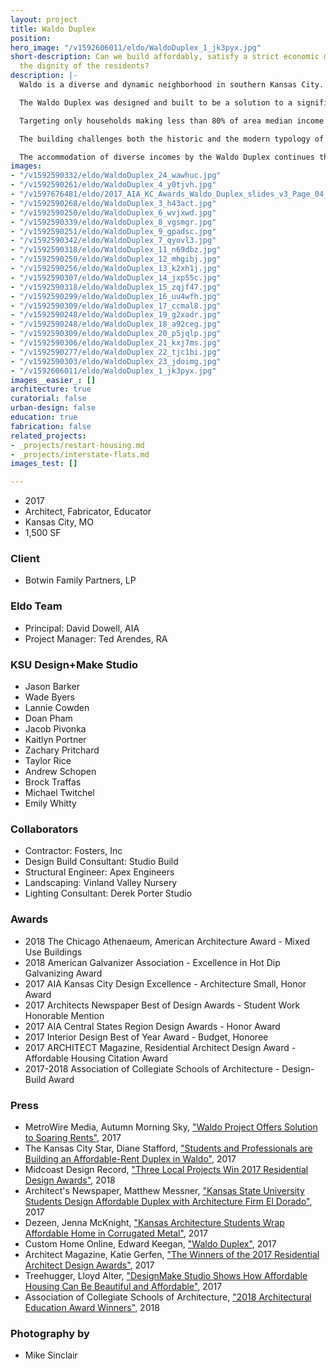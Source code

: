 ```yaml
---
layout: project
title: Waldo Duplex
position: 
hero_image: "/v1592606011/eldo/WaldoDuplex_1_jk3pyx.jpg"
short-description: Can we build affordably, satisfy a strict economic model, and support
  the dignity of the residents?
description: |-
  Waldo is a diverse and dynamic neighborhood in southern Kansas City. Once the southern extent of the city’s former streetcar line, Waldo doesn’t play by the rules of conventional urbanism or City Beautiful urban planning but has flourished nonetheless. The major commercial and industrial corridor along Wornall Road, Waldo’s major thoroughfare, is immediately flanked by established neighborhoods of single-family bungalows and shotgun homes. In this “anything goes” neighborhood exist opportunities for typological experimentation and architectural innovation.

  The Waldo Duplex was designed and built to be a solution to a significant, if unexpected problem in Metropolitan Kansas City. Rent is rising at a rate higher than the national average, negatively impacting lower-income neighborhoods like Waldo. Most intriguingly, the Waldo Duplex was designed and built by a group of 5th year architecture students from a nearby university as part of their final year studio project.

  Targeting only households making less than 80% of area median income and implementing rent controls, this project will be home for two moderately low-income families that want to live and work in Waldo, but otherwise could not afford to. This project suggests that a maligned architectural typology — the duplex — can be built affordably without sacrificing architectural integrity. With an “all in” budget of $290,000 (not including the cost of land), the project sought to provide affordable rents while satisfying the clients’ economic model.

  The building challenges both the historic and the modern typology of the duplex. This building type was conceived to meet housing needs in lower-income municipalities and neighborhoods. While developers today use the duplex model in a way that creates suburban neighborhoods with no identity whatsoever, the Waldo Duplex looks to the inherent benefits of duplex construction but works to redefine the building typology. Traditional duplexes isolate their tenants on either side of a partition wall. The Waldo Duplex unites them through the tradition of the front porch. In a larger sense, this project seeks to understand why affordable housing solutions often fall short. Typical affordable housing design only advances perceptions of inequality rather than fights them. This project suggests that affordability and thoughtful architecture are not mutually exclusive. It is the beginning of an important conversation. Can we build affordably, satisfy a strict economic model, and support the dignity of the residents?

  The accommodation of diverse incomes by the Waldo Duplex continues the dichotomy that defines this neighborhood today. Projects like this will ensure that Waldo maintains its unique character long into the future.
images:
- "/v1592590332/eldo/WaldoDuplex_24_wawhuc.jpg"
- "/v1592590261/eldo/WaldoDuplex_4_y0tjvh.jpg"
- "/v1597676481/eldo/2017_AIA_KC_Awards_Waldo_Duplex_slides_v3_Page_04_zd75ig.jpg"
- "/v1592590268/eldo/WaldoDuplex_3_h43act.jpg"
- "/v1592590250/eldo/WaldoDuplex_6_wvjxwd.jpg"
- "/v1592590339/eldo/WaldoDuplex_8_vgsmgr.jpg"
- "/v1592590251/eldo/WaldoDuplex_9_gpadsc.jpg"
- "/v1592590342/eldo/WaldoDuplex_7_qyovl3.jpg"
- "/v1592590318/eldo/WaldoDuplex_11_n69dbz.jpg"
- "/v1592590250/eldo/WaldoDuplex_12_mhgibj.jpg"
- "/v1592590256/eldo/WaldoDuplex_13_k2xh1j.jpg"
- "/v1592590307/eldo/WaldoDuplex_14_jxp55c.jpg"
- "/v1592590318/eldo/WaldoDuplex_15_zqjf47.jpg"
- "/v1592590299/eldo/WaldoDuplex_16_uu4wfh.jpg"
- "/v1592590309/eldo/WaldoDuplex_17_ccmal8.jpg"
- "/v1592590248/eldo/WaldoDuplex_19_g2xadr.jpg"
- "/v1592590248/eldo/WaldoDuplex_18_a92ceg.jpg"
- "/v1592590309/eldo/WaldoDuplex_20_p5jqlp.jpg"
- "/v1592590306/eldo/WaldoDuplex_21_kxj7ms.jpg"
- "/v1592590277/eldo/WaldoDuplex_22_tjc1bi.jpg"
- "/v1592590303/eldo/WaldoDuplex_23_jdoimg.jpg"
- "/v1592606011/eldo/WaldoDuplex_1_jk3pyx.jpg"
images__easier_: []
architecture: true
curatorial: false
urban-design: false
education: true
fabrication: false
related_projects:
- _projects/restart-housing.md
- _projects/interstate-flats.md
images_test: []

---
```

- 2017
- Architect, Fabricator, Educator
- Kansas City, MO
- 1,500 SF

### Client
- Botwin Family Partners, LP

### Eldo Team
- Principal: David Dowell, AIA
- Project Manager: Ted Arendes, RA

### KSU Design+Make Studio
- Jason Barker
- Wade Byers
- Lannie Cowden
- Doan Pham
- Jacob Pivonka
- Kaitlyn Portner
- Zachary Pritchard
- Taylor Rice
- Andrew Schopen
- Brock Traffas
- Michael Twitchel
- Emily Whitty

### Collaborators
- Contractor: Fosters, Inc
- Design Build Consultant: Studio Build
- Structural Engineer: Apex Engineers
- Landscaping: Vinland Valley Nursery
- Lighting Consultant: Derek Porter Studio

### Awards
- 2018 The Chicago Athenaeum, American Architecture Award - Mixed Use Buildings
- 2018 American Galvanizer Association - Excellence in Hot Dip Galvanizing Award
- 2017 AIA Kansas City Design Excellence - Architecture Small, Honor Award
- 2017 Architects Newspaper Best of Design Awards - Student Work Honorable Mention
- 2017 AIA Central States Region Design Awards - Honor Award
- 2017 Interior Design Best of Year Award - Budget, Honoree
- 2017 ARCHITECT Magazine, Residential Architect Design Award - Affordable Housing Citation Award
- 2017-2018 Association of Collegiate Schools of Architecture - Design-Build Award

### Press
- MetroWire Media, Autumn Morning Sky, ["Waldo Project Offers Solution to Soaring Rents"](http://www.metrowiremedia.com/news/ksu-grads-kc-firms-launch-waldo-project-as-solution-for-soaring-rents "Waldo Project Offers Solution to Soaring Rents"), 2017
- The Kansas City Star, Diane Stafford, ["Students and Professionals are Building an Affordable-Rent Duplex in Waldo"](https://www.kansascity.com/news/business/development/article130397829.html "Students and Professionals are Building an Affordable-Rent Duplex in Waldo"), 2017
- Midcoast Design Record, ["Three Local Projects Win 2017 Residential Design Awards"](http://www.midcoastrecord.com/kcresidential "Three Local Projects Win 2017 Residential Design Awards"), 2018
- Architect's Newspaper, Matthew Messner, ["Kansas State University Students Design Affordable Duplex with Architecture Firm El Dorado"](https://archpaper.com/2017/02/kansas-state-student-duplex-el-dorado/#gallery-0-slide-0 "Kansas State University Students Design Affordable Duplex with Architecture Firm El Dorado"), 2017
- Dezeen, Jenna McKnight, ["Kansas Architecture Students Wrap Affordable Home in Corrugated Metal"](https://www.dezeen.com/2017/12/04/kansas-state-university-architecture-students-el-dorado-waldo-duplex-affordable-home-missouri/ "Kansas Architecture Students Wrap Affordable Home in Corrugated Metal"), 2017
- Custom Home Online, Edward Keegan, ["Waldo Duplex"](https://www.customhomeonline.com/project-gallery/waldo-duplex_s?utm_source=newsletter&utm_content=Project-Article&utm_medium=email&utm_campaign=DS_010218%20(1)&he=f69a0d791f5af958c44e953e584627edbd99b863 "Waldo Duplex"), 2017
- Architect Magazine, Katie Gerfen, ["The Winners of the 2017 Residential Architect Design Awards"](https://www.architectmagazine.com/awards/residential-architect-design-awards/the-winners-of-the-2017-residential-architect-design-awards_o "The Winners of the 2017 Residential Architect Design Awards"), 2017
- Treehugger, Lloyd Alter, ["DesignMake Studio Shows How Affordable Housing Can Be Beautiful and Affordable"](https://www.treehugger.com/green-architecture/designmake-studio-shows-how-affordable-housing-can-be-beautiful-and-affordable.html "DesignMake Studio Shows How Affordable Housing Can Be Beautiful and Affordable"), 2017
- Association of Collegiate Schools of Architecture, ["2018 Architectural Education Award Winners"](http://www.acsa-arch.org/programs-events/awards/archives/2018-architectural-education-award-winners "2018 Architectural Education Award Winners"), 2018

### Photography by
- Mike Sinclair